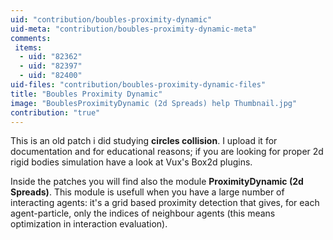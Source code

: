 ```yaml
---
uid: "contribution/boubles-proximity-dynamic"
uid-meta: "contribution/boubles-proximity-dynamic-meta"
comments: 
 items: 
  - uid: "82362"
  - uid: "82397"
  - uid: "82400"
uid-files: "contribution/boubles-proximity-dynamic-files"
title: "Boubles Proximity Dynamic"
image: "BoublesProximityDynamic (2d Spreads) help Thumbnail.jpg"
contribution: "true"
---
```


This is an old patch i did studying **circles collision**. 
I upload it for documentation and for educational reasons; if you are looking for proper 2d rigid bodies simulation have a look at Vux's Box2d plugins.

Inside the patches you will find also the module **ProximityDynamic (2d Spreads)**. 
This module is usefull when you have a large number of interacting agents: it's a grid based proximity detection that gives, for each agent-particle, only the indices of neighbour agents (this means optimization in interaction evaluation).